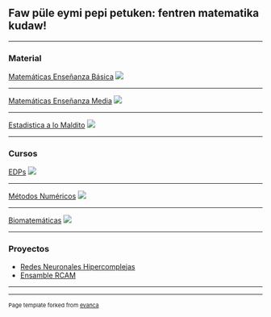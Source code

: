 ## Faw püle eymi pepi petuken: fentren matematika kudaw!

---

### Material

[Matemáticas Enseñanza Básica](/pdf/Curso_Isidora(1).pdf)
<img src="images/WhatsApp_Image_2020-07-10_at_19.40.12.jpeg?raw=true"/>

---
[Matemáticas Enseñanza Media](/pdf/sample_presentation.pdf)
<img src="images/dummy_thumbnail.jpg?raw=true"/>

---
[Estadistica a lo Maldito](http://example.com/)
<img src="images/dummy_thumbnail.jpg?raw=true"/>

---


### Cursos

[EDPs](/sample_page)
<img src="images/dummy_thumbnail.jpg?raw=true"/>

---
[Métodos Numéricos](/pdf/sample_presentation.pdf)
<img src="images/dummy_thumbnail.jpg?raw=true"/>

---
[Biomatemáticas](http://example.com/)
<img src="images/dummy_thumbnail.jpg?raw=true"/>

---

### Proyectos

- [Redes Neuronales Hipercomplejas](http://example.com/)
- [Ensamble RCAM](http://example.com/)


---




---
<p style="font-size:11px">Page template forked from <a href="https://github.com/evanca/quick-portfolio">evanca</a></p>
<!-- Remove above link if you don't want to attibute -->
